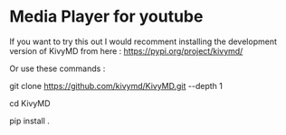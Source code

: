 # Media Player for youtube

If you want to try this out I would recomment installing the development version of KivyMD from here :
https://pypi.org/project/kivymd/

Or use these commands :

git clone https://github.com/kivymd/KivyMD.git --depth 1

cd KivyMD

pip install .
